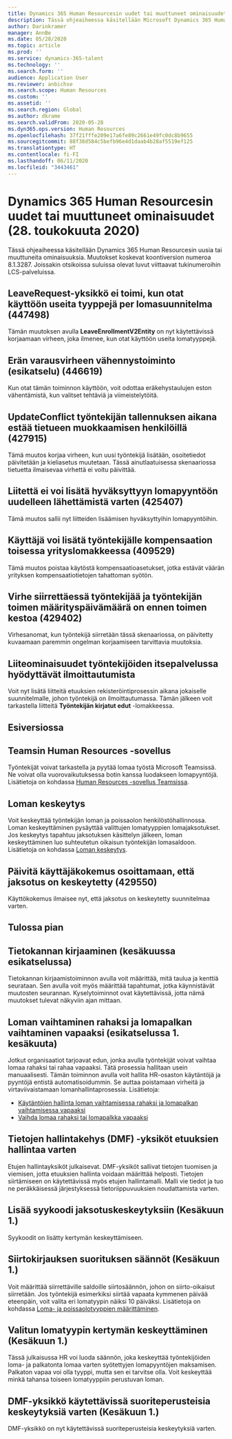 ```yaml
---
title: Dynamics 365 Human Resourcesin uudet tai muuttuneet ominaisuudet (28. toukokuuta 2020)
description: Tässä ohjeaiheessa käsitellään Microsoft Dynamics 365 Human Resourcesin uusia tai muuttuneita ominaisuuksia.
author: Darinkramer
manager: AnnBe
ms.date: 05/28/2020
ms.topic: article
ms.prod: ''
ms.service: dynamics-365-talent
ms.technology: ''
ms.search.form: ''
audience: Application User
ms.reviewer: anbichse
ms.search.scope: Human Resources
ms.custom: ''
ms.assetid: ''
ms.search.region: Global
ms.author: dkrame
ms.search.validFrom: 2020-05-28
ms.dyn365.ops.version: Human Resources
ms.openlocfilehash: 37f21fffe209e17a6fe89c2661e49fc0dc8b9655
ms.sourcegitcommit: 88f38d584c5befb96e4d1daab4b28af5519ef125
ms.translationtype: HT
ms.contentlocale: fi-FI
ms.lasthandoff: 06/11/2020
ms.locfileid: "3443461"
---
```

# <a name="whats-new-or-changed-in-dynamics-365-human-resources-may-28-2020"></a>Dynamics 365 Human Resourcesin uudet tai muuttuneet ominaisuudet (28. toukokuuta 2020)

Tässä ohjeaiheessa käsitellään Dynamics 365 Human Resourcesin uusia tai muuttuneita ominaisuuksia. Muutokset koskevat koontiversion numeroa 8.1.3287. Joissakin otsikoissa suluissa olevat luvut viittaavat tukinumeroihin LCS-palveluissa.

## <a name="leaverequest-entity-doesnt-work-when-you-enable-multiple-types-per-leave-plan-447498"></a>LeaveRequest-yksikkö ei toimi, kun otat käyttöön useita tyyppejä per lomasuunnitelma (447498)

Tämän muutoksen avulla **LeaveEnrollmentV2Entity** on nyt käytettävissä korjaamaan virheen, joka ilmenee, kun otat käyttöön useita lomatyyppejä.

## <a name="batch-contention-reduction-feature-preview-446619"></a>Erän varausvirheen vähennystoiminto (esikatselu) (446619)

Kun otat tämän toiminnon käyttöön, voit odottaa eräkehystaulujen eston vähentämistä, kun valitset tehtäviä ja viimeistelytöitä.

## <a name="updateconflict-while-saving-worker-prevents-editing-a-record-in-people-427915"></a>UpdateConflict työntekijän tallennuksen aikana estää tietueen muokkaamisen henkilöillä (427915)

Tämä muutos korjaa virheen, kun uusi työntekijä lisätään, osoitetiedot päivitetään ja kieliasetus muutetaan. Tässä ainutlaatuisessa skenaariossa tietuetta ilmaisevaa virhettä ei voitu päivittää. 

## <a name="unable-to-add-an-attachment-to-an-approved-leave-request-to-resubmit-425407"></a>Liitettä ei voi lisätä hyväksyttyyn lomapyyntöön uudelleen lähettämistä varten (425407)

Tämä muutos sallii nyt liitteiden lisäämisen hyväksyttyihin lomapyyntöihin.

## <a name="user-can-enter-compensation-for-an-employee-in-a-different-legal-entity-form-409529"></a>Käyttäjä voi lisätä työntekijälle kompensaation toisessa yrityslomakkeessa (409529)

Tämä muutos poistaa käytöstä kompensaatioasetukset, jotka estävät väärän yrityksen kompensaatiotietojen tahattoman syötön.

## <a name="error-when-you-transfer-an-employee-and-the-worker-position-assignment-date-is-before-the-position-duration-429402"></a>Virhe siirrettäessä työntekijää ja työntekijän toimen määrityspäivämäärä on ennen toimen kestoa (429402)

Virhesanomat, kun työntekijä siirretään tässä skenaariossa, on päivitetty kuvaamaan paremmin ongelman korjaamiseen tarvittavia muutoksia.

## <a name="attachments-capabilities-in-employee-self-service-benefits-enrollment"></a>Liiteominaisuudet työntekijöiden itsepalvelussa hyödyttävät ilmoittautumista
 
Voit nyt lisätä liitteitä etuuksien rekisteröintiprosessin aikana jokaiselle suunnitelmalle, johon työntekijä on ilmoittautumassa. Tämän jälkeen voit tarkastella liitteitä **Työntekijän kirjatut edut** -lomakkeessa.

## <a name="in-preview"></a>Esiversiossa

## <a name="human-resources-application-in-teams"></a>Teamsin Human Resources -sovellus

Työntekijät voivat tarkastella ja pyytää lomaa työstä Microsoft Teamsissä. Ne voivat olla vuorovaikutuksessa botin kanssa luodakseen lomapyyntöjä. Lisätietoja on kohdassa [Human Resources -sovellus Teamsissa](https://go.microsoft.com/fwlink/?linkid=2127841). 

## <a name="leave-suspension"></a>Loman keskeytys

Voit keskeyttää työntekijän loman ja poissaolon henkilöstöhallinnossa. Loman keskeyttäminen pysäyttää valittujen lomatyyppien lomajaksotukset. Jos keskeytys tapahtuu jaksotuksen käsittelyn jälkeen, loman keskeyttäminen luo suhteutetun oikaisun työntekijän lomasaldoon. Lisätietoja on kohdassa [Loman keskeytys](hr-leave-and-absence-suspend-leave.md).

## <a name="update-user-experience-to-indicate-that-accrual-is-suspended-429550"></a>Päivitä käyttäjäkokemus osoittamaan, että jaksotus on keskeytetty (429550)

Käyttökokemus ilmaisee nyt, että jaksotus on keskeytetty suunnitelmaa varten.

## <a name="coming-soon"></a>Tulossa pian

## <a name="database-logging-in-preview-in-june"></a>Tietokannan kirjaaminen (kesäkuussa esikatselussa)

Tietokannan kirjaamistoiminnon avulla voit määrittää, mitä taulua ja kenttiä seurataan. Sen avulla voit myös määrittää tapahtumat, jotka käynnistävät muutosten seurannan. Kyselytoiminnot ovat käytettävissä, jotta nämä muutokset tulevat näkyviin ajan mittaan.

## <a name="buy-and-sell-leave-in-preview-june-1"></a>Loman vaihtaminen rahaksi ja lomapalkan vaihtaminen vapaaksi (esikatselussa 1. kesäkuuta)

Jotkut organisaatiot tarjoavat edun, jonka avulla työntekijät voivat vaihtaa lomaa rahaksi tai rahaa vapaaksi. Tätä prosessia hallitaan usein manuaalisesti. Tämän toiminnon avulla voit hallita HR-osaston käytäntöjä ja pyyntöjä entistä automatisoidummin. Se auttaa poistamaan virheitä ja virtaviivaistamaan lomanhallintaprosessia. Lisätietoja:

- [Käytäntöjen hallinta loman vaihtamisessa rahaksi ja lomapalkan vaihtamisessa vapaaksi](hr-leave-and-absence-manage-buy-and-sell-leave-policies.md)
- [Vaihda lomaa rahaksi tai lomapalkka vapaaksi](hr-employee-self-service-buy-sell-leave.md)

## <a name="data-management-framework-dmf-entities-for-benefits-management"></a>Tietojen hallintakehys (DMF) -yksiköt etuuksien hallintaa varten
 
Etujen hallintayksiköt julkaisevat. DMF-yksiköt sallivat tietojen tuomisen ja viemisen, jotta etuuksien hallinta voidaan määrittää helposti. Tietojen siirtämiseen on käytettävissä myös etujen hallintamalli. Malli vie tiedot ja tuo ne peräkkäisessä järjestyksessä tietoriippuvuuksien noudattamista varten.

## <a name="add-reason-code-to-accrual-suspensions-june-1"></a>Lisää syykoodi jaksotuskeskeytyksiin (Kesäkuun 1.)

Syykoodit on lisätty kertymän keskeyttämiseen.

## <a name="carry-forward-rules-june-1"></a>Siirtokirjauksen suorituksen säännöt (Kesäkuun 1.)

Voit määrittää siirrettäville saldoille siirtosäännön, johon on siirto-oikaisut siirretään. Jos työntekijä esimerkiksi siirtää vapaata kymmenen päivää eteenpäin, voit valita eri lomatyypin näiksi 10 päiväksi. Lisätietoja on kohdassa [Loma- ja poissaolotyyppien määrittäminen](hr-leave-and-absence-types.md).

## <a name="suspend-leave-accrual-for-specified-leave-types-june-1"></a>Valitun lomatyypin kertymän keskeyttäminen (Kesäkuun 1.)

Tässä julkaisussa HR voi luoda säännön, joka keskeyttää työntekijöiden loma- ja palkatonta lomaa varten syötettyjen lomapyyntöjen maksamisen. Palkaton vapaa voi olla tyyppi, mutta sen ei tarvitse olla. Voit keskeyttää minkä tahansa toiseen lomatyyppiin perustuvan loman.

## <a name="dmf-entity-available-for-accrual-suspensions-june-1"></a>DMF-yksikkö käytettävissä suoriteperusteisia keskeytyksiä varten (Kesäkuun 1.)

DMF-yksikkö on nyt käytettävissä suoriteperusteisia keskeytyksiä varten.